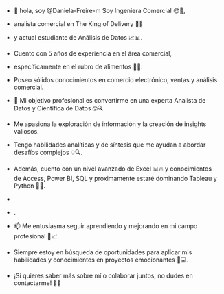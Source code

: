 - 👋 hola, soy @Daniela-Freire-m Soy Ingeniera Comercial 😎💼,
- analista comercial en  The King of Delivery 🍔🚀
- y actual estudiante de Análisis de Datos 📈📊.
- Cuento con 5 años de experiencia en el área comercial,
- específicamente en el rubro de alimentos 🍕🍟.
- Poseo sólidos conocimientos en comercio electrónico, ventas y análisis comercial.

- 👀 Mi objetivo profesional es convertirme en una experta Analista de Datos y Científica de Datos 🤓🔍.
- Me apasiona la exploración de información y la creación de insights valiosos.
- Tengo habilidades analíticas y de síntesis que me ayudan a abordar desafíos complejos 💡🔍.
- Además, cuento con un nivel avanzado de Excel 📊🔥 y conocimientos de Access, Power BI, SQL y proximamente estaré dominando Tableau y Python 🐍🎨.
- 
- .
- 📫 Me entusiasma seguir aprendiendo y mejorando en mi campo profesional 🚀📈.
- Siempre estoy en búsqueda de oportunidades para aplicar mis habilidades y conocimientos en proyectos emocionantes 🌟💻.
- ¡Si quieres saber más sobre mí o colaborar juntos, no dudes en contactarme! 💬📧 

<!---
Daniela-Freire-m/Daniela-Freire-m is a ✨ special ✨ repository because its `README.md` (this file) appears on your GitHub profile.
You can click the Preview link to take a look at your changes.
--->
